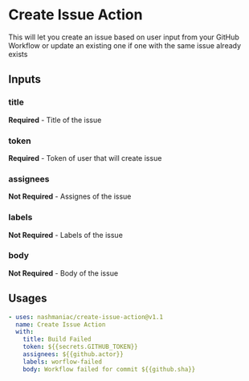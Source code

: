 # Create Issue Action

This will let you create an issue based on user input from your GitHub Workflow or update an existing one if one with the same issue
already exists

## Inputs

### title

**Required** - Title of the issue

### token

**Required** - Token of user that will create issue

### assignees

**Not Required** - Assignes of the issue

### labels

**Not Required** - Labels of the issue

### body

**Not Required** - Body of the issue

## Usages

```yaml
- uses: nashmaniac/create-issue-action@v1.1
  name: Create Issue Action
  with:
    title: Build Failed
    token: ${{secrets.GITHUB_TOKEN}}
    assignees: ${{github.actor}}
    labels: worflow-failed
    body: Workflow failed for commit ${{github.sha}}
```
